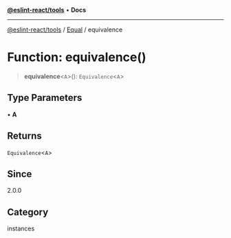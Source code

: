 [**@eslint-react/tools**](../../../README.md) • **Docs**

***

[@eslint-react/tools](../../../README.md) / [Equal](../README.md) / equivalence

# Function: equivalence()

> **equivalence**\<`A`\>(): `Equivalence`\<`A`\>

## Type Parameters

• **A**

## Returns

`Equivalence`\<`A`\>

## Since

2.0.0

## Category

instances
